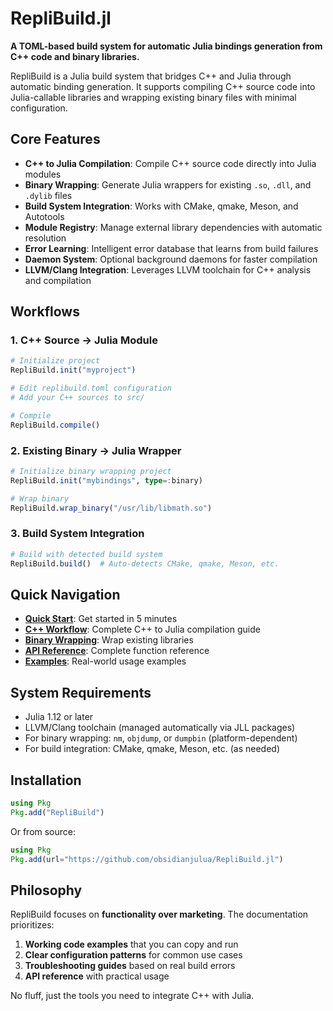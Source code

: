 # RepliBuild.jl

**A TOML-based build system for automatic Julia bindings generation from C++ code and binary libraries.**

RepliBuild is a Julia build system that bridges C++ and Julia through automatic binding generation. It supports compiling C++ source code into Julia-callable libraries and wrapping existing binary files with minimal configuration.

## Core Features

- **C++ to Julia Compilation**: Compile C++ source code directly into Julia modules
- **Binary Wrapping**: Generate Julia wrappers for existing `.so`, `.dll`, and `.dylib` files
- **Build System Integration**: Works with CMake, qmake, Meson, and Autotools
- **Module Registry**: Manage external library dependencies with automatic resolution
- **Error Learning**: Intelligent error database that learns from build failures
- **Daemon System**: Optional background daemons for faster compilation
- **LLVM/Clang Integration**: Leverages LLVM toolchain for C++ analysis and compilation

## Workflows

### 1. C++ Source → Julia Module

```julia
# Initialize project
RepliBuild.init("myproject")

# Edit replibuild.toml configuration
# Add your C++ sources to src/

# Compile
RepliBuild.compile()
```

### 2. Existing Binary → Julia Wrapper

```julia
# Initialize binary wrapping project
RepliBuild.init("mybindings", type=:binary)

# Wrap binary
RepliBuild.wrap_binary("/usr/lib/libmath.so")
```

### 3. Build System Integration

```julia
# Build with detected build system
RepliBuild.build()  # Auto-detects CMake, qmake, Meson, etc.
```

## Quick Navigation

- **[Quick Start](getting-started/quickstart.md)**: Get started in 5 minutes
- **[C++ Workflow](guide/cpp-workflow.md)**: Complete C++ to Julia compilation guide
- **[Binary Wrapping](guide/binary-wrapping.md)**: Wrap existing libraries
- **[API Reference](api/core.md)**: Complete function reference
- **[Examples](examples/simple-cpp.md)**: Real-world usage examples

## System Requirements

- Julia 1.12 or later
- LLVM/Clang toolchain (managed automatically via JLL packages)
- For binary wrapping: `nm`, `objdump`, or `dumpbin` (platform-dependent)
- For build integration: CMake, qmake, Meson, etc. (as needed)

## Installation

```julia
using Pkg
Pkg.add("RepliBuild")
```

Or from source:

```julia
using Pkg
Pkg.add(url="https://github.com/obsidianjulua/RepliBuild.jl")
```

## Philosophy

RepliBuild focuses on **functionality over marketing**. The documentation prioritizes:

1. **Working code examples** that you can copy and run
2. **Clear configuration patterns** for common use cases
3. **Troubleshooting guides** based on real build errors
4. **API reference** with practical usage

No fluff, just the tools you need to integrate C++ with Julia.
